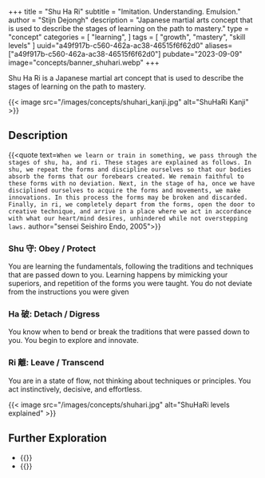 +++
title = "Shu Ha Ri"
subtitle = "Imitation. Understanding. Emulsion."
author = "Stijn Dejongh"
description = "Japanese martial arts concept that is used to describe the stages of learning on the path to mastery."
type = "concept"
categories = [
    "learning",
]
tags = [
    "growth", "mastery", "skill levels"
]
uuid="a49f917b-c560-462a-ac38-46515f6f62d0"
aliases=["a49f917b-c560-462a-ac38-46515f6f62d0"]
pubdate="2023-09-09"
image="concepts/banner_shuhari.webp"
+++

Shu Ha Ri is a Japanese martial art concept that is used to describe the stages of learning on the path to mastery.

{{< image src="/images/concepts/shuhari_kanji.jpg" alt="ShuHaRi Kanji" >}}

## Description

{{<quote text=`
When we learn or train in something, we pass through the stages of shu, ha, and ri. These stages are explained as follows. In shu, we
repeat the forms and discipline ourselves so that our bodies absorb the forms that our forebears created. We remain faithful to these forms
with no deviation. Next, in the stage of ha, once we have disciplined ourselves to acquire the forms and movements, we make innovations. In
this process the forms may be broken and discarded. Finally, in ri, we completely depart from the forms, open the door to creative
technique, and arrive in a place where we act in accordance with what our heart/mind desires, unhindered while not overstepping laws.
` author="sensei Seishiro Endo, 2005">}}


### Shu 守: Obey / Protect

You are learning the fundamentals, following the traditions and techniques that are passed down to you. Learning happens by mimicking your
superiors, and repetition of the forms you were taught. You do not deviate from the instructions you were given

### Ha 破: Detach / Digress

You know when to bend or break the traditions that were passed down to you. You begin to explore and innovate.

### Ri 離: Leave / Transcend
You are in a state of flow, not thinking about techniques or principles. You act instinctively, decisive, and effortless.

{{< image src="/images/concepts/shuhari.jpg" alt="ShuHaRi levels explained" >}}

## Further Exploration

* {{<reference author="Cockburn, A."
  year="2015"
  title="Kokoro extends Shu-Ha-Ri with “Heart”"
  site="Heart of agile"
  link="https://heartofagile.com/kokoro-extends-shu-ha-ri-with-heart/" >}}
* {{<reference author="Aiki News"
  year="2005"
  publication="Japanese on Dou"
  volume="144"
  title="An Interview with Endô Seishirô Shihan"
  link="https://web.archive.org/web/20110610205348/http://homepage3.nifty.com/aikido_sakudojo/Shihan_Interview_Dou144-e.html" >}}
